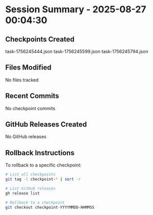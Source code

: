 # Session Summary - 2025-08-27 00:04:30

## Checkpoints Created
task-1756245444.json
task-1756245599.json
task-1756245794.json

## Files Modified
No files tracked

## Recent Commits
No checkpoint commits

## GitHub Releases Created
No GitHub releases

## Rollback Instructions
To rollback to a specific checkpoint:
```bash
# List all checkpoints
git tag -l checkpoint-* | sort -r

# List GitHub releases
gh release list

# Rollback to a checkpoint
git checkout checkpoint-YYYYMMDD-HHMMSS
```
